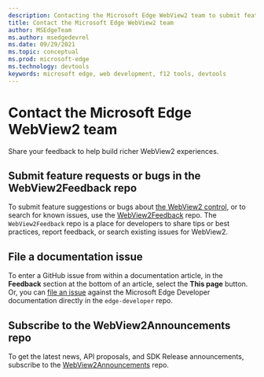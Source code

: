 ```yaml
---
description: Contacting the Microsoft Edge WebView2 team to submit feature requests or bug reports.
title: Contact the Microsoft Edge WebView2 team
author: MSEdgeTeam
ms.author: msedgedevrel
ms.date: 09/29/2021
ms.topic: conceptual
ms.prod: microsoft-edge
ms.technology: devtools
keywords: microsoft edge, web development, f12 tools, devtools
---
```

# Contact the Microsoft Edge WebView2 team

Share your feedback to help build richer WebView2 experiences.


<!-- ====================================================================== -->
## Submit feature requests or bugs in the WebView2Feedback repo

To submit feature suggestions or bugs about [the WebView2 control](index.md), or to search for known issues, use the [WebView2Feedback](https://github.com/MicrosoftEdge/WebViewFeedback) repo.  The `WebView2Feedback` repo is a place for developers to share tips or best practices, report feedback, or search existing issues for WebView2.


<!-- ====================================================================== -->
## File a documentation issue

To enter a GitHub issue from within a documentation article, in the **Feedback** section at the bottom of an article, select the **This page** button.  Or, you can [file an issue](https://github.com/MicrosoftDocs/edge-developer/issues/new?title=[DevTools%20Docs%20Feedback]) against the Microsoft Edge Developer documentation directly in the `edge-developer` repo.


<!-- ====================================================================== -->
## Subscribe to the WebView2Announcements repo

To get the latest news, API proposals, and SDK Release announcements, subscribe to the [WebView2Announcements](https://github.com/MicrosoftEdge/WebView2Announcements) repo.


<!-- ====================================================================== -->
<!-- links -->



<!-- external links -->




